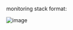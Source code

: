 monitoring stack format:


![image](https://github.com/user-attachments/assets/7e1fb2dc-5665-4723-a68e-fa3492c4fc1c)
